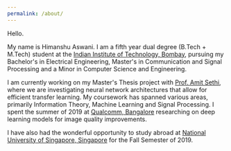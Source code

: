 ```yaml
---
permalink: /about/
---
```

Hello.

My name is Himanshu Aswani. I am a fifth year dual degree (B.Tech + M.Tech) student at the <a href = "https://www.iitb.ac.in/">Indian Institute of Technology, Bombay</a>, pursuing my Bachelor's in Electrical Engineering, Master's in Communication and Signal Processing and a Minor in Computer Science and Engineering. 

I am currently working on my Master's Thesis project with <a href = "https://www.ee.iitb.ac.in/~asethi/">Prof. Amit Sethi</a>, where we are investigating neural network architectures that allow for efficient transfer learning. My coursework has spanned various areas, primarily Information Theory, Machine Learning and Signal Processing. I spent the summer of 2019 at <a href = "https://www.qualcomm.com/">Qualcomm, Bangalore</a> researching on deep learning models for image quality improvements.

I have also had the wonderful opportunity to study abroad at <a href="https://nus.edu.sg/">National University of Singapore, Singapore</a> for the Fall Semester of 2019.

